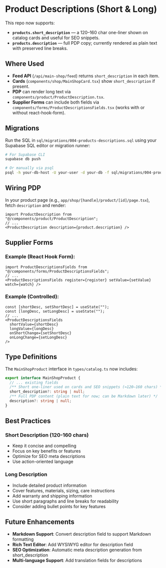 # Product Descriptions (Short & Long)

This repo now supports:

- **`products.short_description`** — a 120–160 char one-liner shown on catalog cards and useful for SEO snippets.
- **`products.description`** — full PDP copy; currently rendered as plain text with preserved line breaks.

## Where Used

- **Feed API** (`/api/main-shop/feed`) returns `short_description` in each item.
- **Cards** (`components/shop/MainShopCard.tsx`) show `short_description` if present.
- **PDP** can render long text via `components/product/ProductDescription.tsx`.
- **Supplier Forms** can include both fields via `components/forms/ProductDescriptionsFields.tsx`
  (works with or without react-hook-form).

## Migrations

Run the SQL in `sql/migrations/004-products-descriptions.sql` using your Supabase SQL editor or migration runner:

```bash
# For Supabase CLI
supabase db push

# Or manually via psql
psql -h your-db-host -U your-user -d your-db -f sql/migrations/004-products-descriptions.sql
```

## Wiring PDP

In your product page (e.g., `app/shop/[handle]/product/[id]/page.tsx`), fetch `description` and render:

```tsx
import ProductDescription from "@/components/product/ProductDescription";
// ...
<ProductDescription description={product.description} />
```

## Supplier Forms

### Example (React Hook Form):
```tsx
import ProductDescriptionsFields from "@/components/forms/ProductDescriptionsFields";
// ...
<ProductDescriptionsFields register={register} setValue={setValue} watch={watch} />
```

### Example (Controlled):
```tsx
const [shortDesc, setShortDesc] = useState("");
const [longDesc, setLongDesc] = useState("");
// ...
<ProductDescriptionsFields
  shortValue={shortDesc}
  longValue={longDesc}
  onShortChange={setShortDesc}
  onLongChange={setLongDesc}
/>
```

## Type Definitions

The `MainShopProduct` interface in `types/catalog.ts` now includes:

```typescript
export interface MainShopProduct {
  // ... existing fields
  /** Short one-liner used on cards and SEO snippets (≈120–160 chars) */
  short_description?: string | null;
  /** Full PDP content (plain text for now; can be Markdown later) */
  description?: string | null;
}
```

## Best Practices

### Short Description (120-160 chars)
- Keep it concise and compelling
- Focus on key benefits or features
- Optimize for SEO meta descriptions
- Use action-oriented language

### Long Description
- Include detailed product information
- Cover features, materials, sizing, care instructions
- Add warranty and shipping information
- Use short paragraphs and line breaks for readability
- Consider adding bullet points for key features

## Future Enhancements

- **Markdown Support**: Convert description field to support Markdown formatting
- **Rich Text Editor**: Add WYSIWYG editor for description field
- **SEO Optimization**: Automatic meta description generation from short_description
- **Multi-language Support**: Add translation fields for descriptions
